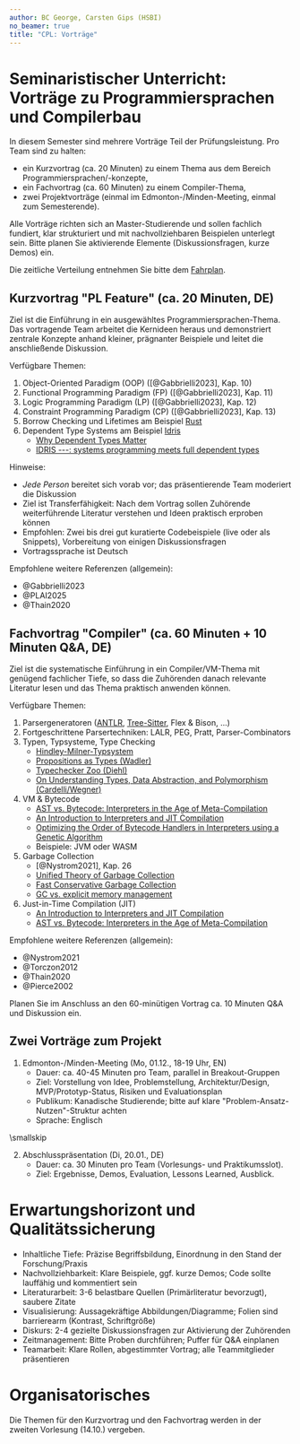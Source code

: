 ```yaml
---
author: BC George, Carsten Gips (HSBI)
no_beamer: true
title: "CPL: Vorträge"
---
```


# Seminaristischer Unterricht: Vorträge zu Programmiersprachen und Compilerbau

In diesem Semester sind mehrere Vorträge Teil der Prüfungsleistung. Pro Team sind zu
halten:

-   ein Kurzvortrag (ca. 20 Minuten) zu einem Thema aus dem Bereich
    Programmiersprachen/-konzepte,
-   ein Fachvortrag (ca. 60 Minuten) zu einem Compiler-Thema,
-   zwei Projektvorträge (einmal im Edmonton-/Minden-Meeting, einmal zum
    Semesterende).

Alle Vorträge richten sich an Master-Studierende und sollen fachlich fundiert, klar
strukturiert und mit nachvollziehbaren Beispielen unterlegt sein. Bitte planen Sie
aktivierende Elemente (Diskussionsfragen, kurze Demos) ein.

Die zeitliche Verteilung entnehmen Sie bitte dem [Fahrplan](../readme.md).

## Kurzvortrag "PL Feature" (ca. 20 Minuten, DE)

Ziel ist die Einführung in ein ausgewähltes Programmiersprachen-Thema. Das
vortragende Team arbeitet die Kernideen heraus und demonstriert zentrale Konzepte
anhand kleiner, prägnanter Beispiele und leitet die anschließende Diskussion.

Verfügbare Themen:

1.  Object-Oriented Paradigm (OOP) ([@Gabbrielli2023], Kap. 10)
2.  Functional Programming Paradigm (FP) ([@Gabbrielli2023], Kap. 11)
3.  Logic Programming Paradigm (LP) ([@Gabbrielli2023], Kap. 12)
4.  Constraint Programming Paradigm (CP) ([@Gabbrielli2023], Kap. 13)
5.  Borrow Checking und Lifetimes am Beispiel [Rust](https://www.rust-lang.org/)
6.  Dependent Type Systems am Beispiel [Idris](https://www.idris-lang.org/)
    -   [Why Dependent Types
        Matter](https://people.cs.nott.ac.uk/psztxa/publ/ydtm.pdf)
    -   [IDRIS ---: systems programming meets full dependent
        types](https://dl.acm.org/doi/10.1145/1929529.1929536)

<!--
Weitere mögliche Themen:

-   Algebraische Effekte und Effekt-Systeme (z. B. Koka), Exceptions vs. Effekte
-   Pattern Matching und Algebraische Datentypen (OCaml/F#/Scala)
-   Metaprogrammierung und Makros (Lisp/Clojure, Rust macro_rules! und proc-macros)
-   Gradual Typing (TypeScript, Sorbet), Typklassen und Traits (Haskell/Rust)
-->

Hinweise:

-   *Jede Person* bereitet sich vorab vor; das präsentierende Team moderiert die
    Diskussion
-   Ziel ist Transferfähigkeit: Nach dem Vortrag sollen Zuhörende weiterführende
    Literatur verstehen und Ideen praktisch erproben können
-   Empfohlen: Zwei bis drei gut kuratierte Codebeispiele (live oder als Snippets),
    Vorbereitung von einigen Diskussionsfragen
-   Vortragssprache ist Deutsch

Empfohlene weitere Referenzen (allgemein):

-   @Gabbrielli2023
-   @PLAI2025
-   @Thain2020

## Fachvortrag "Compiler" (ca. 60 Minuten + 10 Minuten Q&A, DE)

Ziel ist die systematische Einführung in ein Compiler/VM-Thema mit genügend
fachlicher Tiefe, so dass die Zuhörenden danach relevante Literatur lesen und das
Thema praktisch anwenden können.

Verfügbare Themen:

1.  Parsergeneratoren ([ANTLR](https://www.antlr.org/),
    [Tree-Sitter](http://tree-sitter.github.io/tree-sitter/), Flex & Bison, ...)
2.  Fortgeschrittene Parsertechniken: LALR, PEG, Pratt, Parser-Combinators
3.  Typen, Typsysteme, Type Checking
    -   [Hindley-Milner-Typsystem](https://en.wikipedia.org/wiki/Hindley%E2%80%93Milner_type_system)
    -   [Propositions as Types (Wadler)](https://dl.acm.org/doi/abs/10.1145/2699407)
    -   [Typechecker Zoo (Diehl)](https://sdiehl.github.io/typechecker-zoo/)
    -   [On Understanding Types, Data Abstraction, and Polymorphism
        (Cardelli/Wegner)](https://dl.acm.org/doi/pdf/10.1145/6041.6042)
4.  VM & Bytecode
    -   [AST vs. Bytecode: Interpreters in the Age of
        Meta-Compilation](https://dl.acm.org/doi/abs/10.1145/3622808)
    -   [An Introduction to Interpreters and JIT
        Compilation](https://stefan-marr.de/2023/09/pliss-summer-school/)
    -   [Optimizing the Order of Bytecode Handlers in Interpreters using a Genetic
        Algorithm](https://dl.acm.org/doi/abs/10.1145/3555776.3577712)
    -   Beispiele: JVM oder WASM
5.  Garbage Collection
    -   [@Nystrom2021], Kap. 26
    -   [Unified Theory of Garbage
        Collection](https://dl.acm.org/doi/10.1145/1035292.1028982)
    -   [Fast Conservative Garbage
        Collection](https://dl.acm.org/doi/10.1145/2660193.2660198)
    -   [GC vs. explicit memory
        management](https://dl.acm.org/doi/10.1145/1103845.1094836)
6.  Just-in-Time Compilation (JIT)
    -   [An Introduction to Interpreters and JIT
        Compilation](https://stefan-marr.de/2023/09/pliss-summer-school/)
    -   [AST vs. Bytecode: Interpreters in the Age of
        Meta-Compilation](https://dl.acm.org/doi/abs/10.1145/3622808)

<!--
Weitere mögliche Themen:

-   Fehlertolerantes Parsen und Diagnosequalität (Error Recovery, präzise
    Fehlermeldungen)
-   Inkrementelle/Interaktive Compiler (IDE-Services, Language Server Protocol)
-   Testen von Compilern
    -   [Finding and Understanding Bugs in C
        Compilers](https://users.cs.utah.edu/~regehr/papers/pldi11-preprint.pdf)
    -   [Validating JIT Compilers via Compilation Space
        Exploration](https://connglli.github.io/pdfs/artemis_sosp23.pdf)
    -   [A Survey of Compiler
        Testing](https://software-lab.org/publications/csur2019_compiler_testing.pdf)
    -   [An empirical comparison of compiler testing
        techniques](https://xiongyingfei.github.io/papers/ICSE16.pdf)
    -   [Compiler Testing: A Systematic Literature
        Analysis](https://arxiv.org/abs/1810.02718)
    -   [Snapshot Testing for
        Compilers](https://www.cs.cornell.edu/~asampson/blog/turnt.html)
    -   [Tiny Unified Runner N' Tester (Turnt)](https://github.com/cucapra/turnt)
    -   [Testing Language
        Implementations](https://youtu.be/ZJUk8_k1HbY?si=Mis0l6M07vbI8Rqx)
-->

Empfohlene weitere Referenzen (allgemein):

-   @Nystrom2021
-   @Torczon2012
-   @Thain2020
-   @Pierce2002

Planen Sie im Anschluss an den 60-minütigen Vortrag ca. 10 Minuten Q&A und
Diskussion ein.

## Zwei Vorträge zum Projekt

1.  Edmonton-/Minden-Meeting (Mo, 01.12., 18-19 Uhr, EN)
    -   Dauer: ca. 40-45 Minuten pro Team, parallel in Breakout-Gruppen
    -   Ziel: Vorstellung von Idee, Problemstellung, Architektur/Design,
        MVP/Prototyp-Status, Risiken und Evaluationsplan
    -   Publikum: Kanadische Studierende; bitte auf klare
        "Problem-Ansatz-Nutzen"-Struktur achten
    -   Sprache: Englisch

\smallskip

2.  Abschlusspräsentation (Di, 20.01., DE)
    -   Dauer: ca. 30 Minuten pro Team (Vorlesungs- und Praktikumsslot).
    -   Ziel: Ergebnisse, Demos, Evaluation, Lessons Learned, Ausblick.

# Erwartungshorizont und Qualitätssicherung

-   Inhaltliche Tiefe: Präzise Begriffsbildung, Einordnung in den Stand der
    Forschung/Praxis
-   Nachvollziehbarkeit: Klare Beispiele, ggf. kurze Demos; Code sollte lauffähig
    und kommentiert sein
-   Literaturarbeit: 3-6 belastbare Quellen (Primärliteratur bevorzugt), saubere
    Zitate
-   Visualisierung: Aussagekräftige Abbildungen/Diagramme; Folien sind barrierearm
    (Kontrast, Schriftgröße)
-   Diskurs: 2-4 gezielte Diskussionsfragen zur Aktivierung der Zuhörenden
-   Zeitmanagement: Bitte Proben durchführen; Puffer für Q&A einplanen
-   Teamarbeit: Klare Rollen, abgestimmter Vortrag; alle Teammitglieder präsentieren

# Organisatorisches

Die Themen für den Kurzvortrag und den Fachvortrag werden in der zweiten Vorlesung
(14.10.) vergeben.
